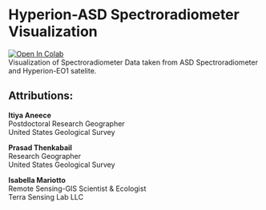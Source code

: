 # Hyperion-ASD Spectroradiometer Visualization
[![Open In Colab](https://colab.research.google.com/assets/colab-badge.svg)](https://colab.research.google.com/github/rmccormick-contractor/Hyperion-ASD-Visualization/blob/main/Hyperion_ASD_Visualization.ipynb) \
Visualization of Spectroradiometer Data taken from ASD Spectroradiometer and Hyperion-EO1 satelite.

## Attributions:

**Itiya Aneece** \
Postdoctoral Research Geographer \
United States Geological Survey

**Prasad Thenkabail** \
Research Geographer \
United States Geological Survey

**Isabella Mariotto** \
Remote Sensing-GIS Scientist & Ecologist \
Terra Sensing Lab LLC

